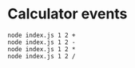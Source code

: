# Calculator events

```shell
node index.js 1 2 +
node index.js 1 2 -
node index.js 1 2 *
node index.js 1 2 /
```
